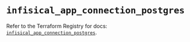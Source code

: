 # `infisical_app_connection_postgres`

Refer to the Terraform Registry for docs: [`infisical_app_connection_postgres`](https://registry.terraform.io/providers/infisical/infisical/0.15.41/docs/resources/app_connection_postgres).
